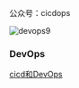 公众号：cicdops

![devops9](http://aishizhe.cn/cicdops/gzh12.jpg)

### DevOps
[cicd和DevOps](cicd_devops.md)
